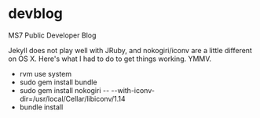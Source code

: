 devblog
=======

MS7 Public Developer Blog

Jekyll does not play well with JRuby, and nokogiri/iconv are a little different on OS X. Here's what I had to do to get things working. YMMV.

- rvm use system
- sudo gem install bundle
- sudo gem install nokogiri -- --with-iconv-dir=/usr/local/Cellar/libiconv/1.14
- bundle install
